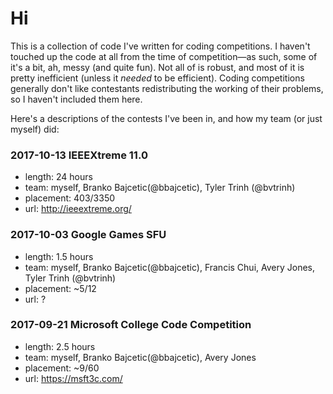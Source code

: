 # Hi

This is a collection of code I've written for coding competitions. I haven't touched up the code at all from the time of competition—as such, some of it's a bit, ah, messy (and quite fun). Not all of is robust, and most of it is pretty inefficient (unless it *needed* to be efficient). Coding competitions generally don't like contestants redistributing the working of their problems, so I haven't included them here.

Here's a descriptions of the contests I've been in, and how my team (or just myself) did:

### 2017-10-13 IEEEXtreme 11.0
+ length: 24 hours
+ team: myself, Branko Bajcetic(@bbajcetic), Tyler Trinh (@bvtrinh)
+ placement: 403/3350
+ url: http://ieeextreme.org/

### 2017-10-03 Google Games SFU
+ length: 1.5 hours
+ team: myself, Branko Bajcetic(@bbajcetic), Francis Chui, Avery Jones, Tyler Trinh (@bvtrinh)
+ placement: ~5/12
+ url: ?

### 2017-09-21 Microsoft College Code Competition
+ length: 2.5 hours
+ team: myself, Branko Bajcetic(@bbajcetic), Avery Jones
+ placement: ~9/60
+ url: https://msft3c.com/
